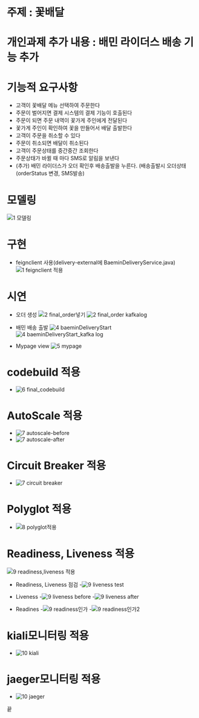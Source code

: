 # 주제 : 꽃배달


# 개인과제 추가 내용 : 배민 라이더스 배송 기능 추가


# 기능적 요구사항
 - 고객이 꽃배달 메뉴 선택하여 주문한다
 - 주문이 벌어지면 결제 시스템의 결제 기능이 호출된다
 - 주문이 되면 주문 내역이 꽃가게 주인에게 전달된다
 - 꽃가게 주인이 확인하여 꽃을 만들어서 배달 출발한다
 - 고객이 주문을 취소할 수 있다
 - 주문이 취소되면 배달이 취소된다
 - 고객이 주문상태를 중간중간 조회한다
 - 주문상태가 바뀔 때 마다 SMS로 알림을 보낸다
 - (추가) 배민 라이더스가 오더 확인후 배송출발을 누른다. (배송출발시 오더상태(orderStatus 변경, SMS발송)


# 모델링
 ![1 모델링](https://user-images.githubusercontent.com/60597630/93408661-13f60e00-f8d0-11ea-8fe3-0c3c3c51fada.JPG) 


# 구현
 - feignclient 사용(delivery-external에 BaeminDeliveryService.java) 
  ![1 feignclient 적용](https://user-images.githubusercontent.com/60597630/93409416-ced2db80-f8d1-11ea-9bb4-d38debb0e7b7.JPG) 


# 시연
- 오더 생성
 ![2 final_order넣기](https://user-images.githubusercontent.com/60597630/93408665-148ea480-f8d0-11ea-98d3-249a34cf0dc8.JPG) 
 ![2 final_order kafkalog](https://user-images.githubusercontent.com/60597630/93408664-13f60e00-f8d0-11ea-8d03-022279b9bb9f.JPG) 
 
- 배민 배송 출발
 ![4 baeminDeliveryStart](https://user-images.githubusercontent.com/60597630/93408668-16586800-f8d0-11ea-90ef-6872d0227cc1.JPG) 
 ![4 baeminDeliveryStart_kafka log](https://user-images.githubusercontent.com/60597630/93408669-16586800-f8d0-11ea-8d49-37e8e9e14cbe.JPG) 

- Mypage view
 ![5 mypage](https://user-images.githubusercontent.com/60597630/93408675-17899500-f8d0-11ea-8f50-5722241ead9b.JPG) 


# codebuild 적용
 - ![6 final_codebuild](https://user-images.githubusercontent.com/60597630/93408676-18222b80-f8d0-11ea-822b-805364295172.JPG) 


# AutoScale 적용
 - ![7 autoscale-before](https://user-images.githubusercontent.com/60597630/93408681-1a848580-f8d0-11ea-88ad-d35d432f7233.JPG) 
 - ![7 autoscale-after](https://user-images.githubusercontent.com/60597630/93408679-19535880-f8d0-11ea-9f13-f3c278002d57.JPG) 


# Circuit Breaker 적용
 - ![7 circuit breaker](https://user-images.githubusercontent.com/60597630/93408682-1a848580-f8d0-11ea-8105-7c9b72894701.JPG) 


# Polyglot 적용
 - ![8 polyglot적용](https://user-images.githubusercontent.com/60597630/93408684-1bb5b280-f8d0-11ea-8949-0eebc2e03e8b.JPG) 


# Readiness, Liveness 적용
 ![9 readiness,liveness 적용](https://user-images.githubusercontent.com/60597630/93408690-1c4e4900-f8d0-11ea-9ba3-43772c1d4e03.JPG) 
 
 - Readiness, Liveness 점검 
 -![9 liveness test](https://user-images.githubusercontent.com/60597630/93409959-07bf8000-f8d3-11ea-86fd-d8a05656aaef.JPG) 
 
 - Liveness 
 -![9 liveness before](https://user-images.githubusercontent.com/60597630/93408687-1c4e4900-f8d0-11ea-8fb1-e143e694b161.JPG) 
 -![9 liveness after](https://user-images.githubusercontent.com/60597630/93408686-1bb5b280-f8d0-11ea-8496-e20ad140c656.JPG) 
 
 - Readines 
 -![9 readiness인가](https://user-images.githubusercontent.com/60597630/93408691-1ce6df80-f8d0-11ea-9b23-7ef309f9de8a.JPG) 
 -![9 readiness인가2](https://user-images.githubusercontent.com/60597630/93408692-1d7f7600-f8d0-11ea-9bda-c8694328f648.JPG) 
 

# kiali모니터링 적용
 - ![10 kiali](https://user-images.githubusercontent.com/60597630/93408660-12c4e100-f8d0-11ea-9361-a518a66e9ee1.JPG) 


# jaeger모니터링 적용
 - ![10 jaeger](https://user-images.githubusercontent.com/60597630/93408656-1193b400-f8d0-11ea-97eb-dfbd250acfac.JPG) 
 
 끝
